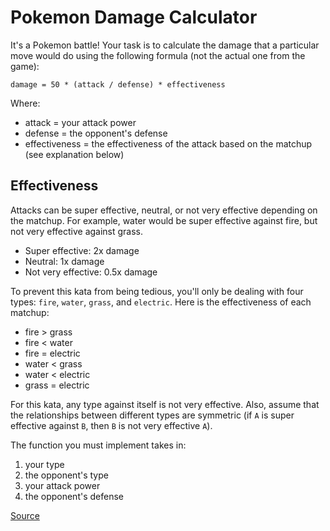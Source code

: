 # Pokemon Damage Calculator

It's a Pokemon battle! Your task is to calculate the damage that
a particular move would do using the following formula (not the
actual one from the game):

```text
damage = 50 * (attack / defense) * effectiveness
```

Where:

*   attack = your attack power
*   defense = the opponent's defense
*   effectiveness = the effectiveness of the attack based on the
    matchup (see explanation below)

## Effectiveness

Attacks can be super effective, neutral, or not very effective depending
on the matchup. For example, water would be super effective against fire,
but not very effective against grass.

*   Super effective: 2x damage
*   Neutral: 1x damage
*   Not very effective: 0.5x damage

To prevent this kata from being tedious, you'll only be dealing with four
types: `fire`, `water`, `grass`, and `electric`. Here is the effectiveness
of each matchup:

*   fire > grass
*   fire < water
*   fire = electric
*   water < grass
*   water < electric
*   grass = electric

For this kata, any type against itself is not very effective. Also, assume
that the relationships between different types are symmetric (if `A` is
super effective against `B`, then `B` is not very effective `A`).

The function you must implement takes in:

1.  your type
2.  the opponent's type
3.  your attack power
4.  the opponent's defense

[Source](https://www.codewars.com/kata/536e9a7973130a06eb000e9f)